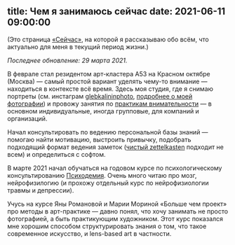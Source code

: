 title: Чем я занимаюсь сейчас
date: 2021-06-11 09:00:00
---

(Это страница [«Сейчас»](https://nownownow.com/about), на которой я рассказываю обо всём, что актуально для меня в текущий период жизни.)

_Последнее обновление: 29 марта 2021._


В феврале стал резидентом арт-кластера А53 на Красном октябре (Москва) — самый простой вариант уделять чему-то внимание — находиться в контексте всё время. Здесь моя студия, где я снимаю портреты (см. инстаграм <a href="https://instagram.com/glebkalininphoto">glebkalininphoto</a>, <a href="/photography">подробнее о моей фотографии</a>) и провожу занятия по [практикам внимательности](https://mind.so/) —  в основном индивидуальные, иногда групповые, для компаний и организаций. 

Начал консультировать по ведению персональной базы знаний — помогаю найти мотивацию, выстроить привычку, подобрать подходящий формат ведения заметок ([чистый zettelkasten](https://glebkalinin.ru/thinking-tools/) подходит не всем) и определиться с софтом.

В марте 2021 начал обучаться на годовом курсе по психологическому консультированию [Психодемия](http://psychodemia.ru/). Очень много читаю про мозг, нейрофизилогию (и прохожу отдельный курс по нейрофизиологии травмы и депрессии). 

Учусь на курсе Яны Романовой и Марии Мориной «Больше чем проект» про методы в арт-практике — давно понял, что хочу занимать не просто  фотографией, а быть практикующим художником. Этот курс показался мне хорошим способом структурировать знания о том, что такое современное искусство, и lens-based art в частности.
